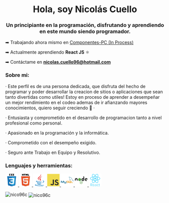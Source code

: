 <h1 align="center">Hola, soy Nicolás Cuello</h1>
<h3 align="center">Un principiante en la programación, disfrutando y aprendiendo en este mundo siendo programador.</h3>

➡ Trabajando ahora mismo en [Componentes-PC (In Process)](https://github.com/Nico96C/Componentes-PC)

➡ Actualmente aprendiendo **React JS** ⚛

➡ Contáctame en **nicolas.cuello96@hotmail.com**

<h3 align="left">Sobre mi: </h3>
<p align="left">

· Este perfil es de una persona dedicada, que disfruta del hecho de programar y poder desarrollar la creacion de sitios o aplicaciones que sean tanto divertidas como utiles! 
  Estoy en proceso de aprender a desempeñar un mejor rendimiento en el codeo ademas de ir afianzando mayores conocimientos, quiero seguir creciendo 💪 ·


· Entusiasta y comprometido en el desarrollo
de programacion tanto a nivel profesional como personal.

· Apasionado en la programación y la
informática.

· Comprometido con el desempeño
exigido.

· Seguro ante Trabajo en Equipo y
Resolutivo.

</p>

<h3 align="left">Lenguajes y herramientas:</h3>
<p align="left"> <a href="https://www.w3schools.com/css/" target="_blank" rel="noreferrer"> <img src="https://raw.githubusercontent.com/devicons/devicon/master/icons/css3/css3-original-wordmark.svg" alt="css3" width="40" height="40"/> </a> <a href="https://www.w3.org/html/" target="_blank" rel="noreferrer"> <img src="https://raw.githubusercontent.com/devicons/devicon/master/icons/html5/html5-original-wordmark.svg" alt="html5" width="40" height="40"/> </a> <a href="https://www.java.com" target="_blank" rel="noreferrer"> <img src="https://raw.githubusercontent.com/devicons/devicon/master/icons/java/java-original.svg" alt="java" width="40" height="40"/> </a> <a href="https://developer.mozilla.org/en-US/docs/Web/JavaScript" target="_blank" rel="noreferrer"> <img src="https://raw.githubusercontent.com/devicons/devicon/master/icons/javascript/javascript-original.svg" alt="javascript" width="40" height="40"/> </a> <a href="https://www.mysql.com/" target="_blank" rel="noreferrer"> <img src="https://raw.githubusercontent.com/devicons/devicon/master/icons/mysql/mysql-original-wordmark.svg" alt="mysql" width="40" height="40"/> </a> <a href="https://nodejs.org" target="_blank" rel="noreferrer"> <img src="https://raw.githubusercontent.com/devicons/devicon/master/icons/nodejs/nodejs-original-wordmark.svg" alt="nodejs" width="40" height="40"/> </a> <a href="https://reactjs.org/" target="_blank" rel="noreferrer"> <img src="https://raw.githubusercontent.com/devicons/devicon/master/icons/react/react-original-wordmark.svg" alt="react" width="40" height="40"/> </a> </p>

<p><img align="left" src="https://github-readme-stats.vercel.app/api/top-langs?username=nico96c&show_icons=true&locale=en&layout=compact" alt="nico96c" /></p>

<p>&nbsp;<img align="center" src="https://github-readme-stats.vercel.app/api?username=nico96c&show_icons=true&locale=en" alt="nico96c" /></p>

